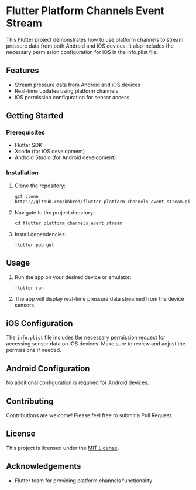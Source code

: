 # Flutter Platform Channels Event Stream

This Flutter project demonstrates how to use platform channels to stream pressure data from both Android and iOS devices. It also includes the necessary permission configuration for iOS in the info.plist file.

## Features

- Stream pressure data from Android and iOS devices
- Real-time updates using platform channels
- iOS permission configuration for sensor access

## Getting Started

### Prerequisites

- Flutter SDK
- Xcode (for iOS development)
- Android Studio (for Android development)

### Installation

1. Clone the repository:
   ```
   git clone https://github.com/khkred/flutter_platform_channels_event_stream.git
   ```

2. Navigate to the project directory:
   ```
   cd flutter_platform_channels_event_stream
   ```

3. Install dependencies:
   ```
   flutter pub get
   ```

## Usage

1. Run the app on your desired device or emulator:
   ```
   flutter run
   ```

2. The app will display real-time pressure data streamed from the device sensors.

## iOS Configuration

The `info.plist` file includes the necessary permission request for accessing sensor data on iOS devices. Make sure to review and adjust the permissions if needed.

## Android Configuration

No additional configuration is required for Android devices.

## Contributing

Contributions are welcome! Please feel free to submit a Pull Request.

## License

This project is licensed under the [MIT License](LICENSE).

## Acknowledgements

- Flutter team for providing platform channels functionality
